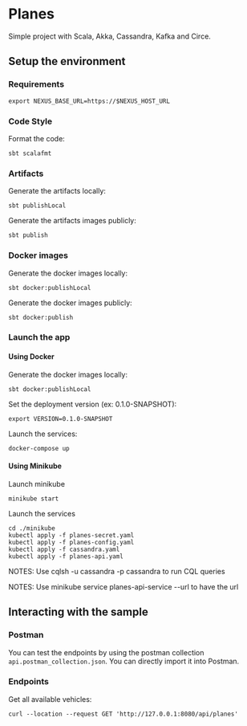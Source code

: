 # Planes

Simple project with Scala, Akka, Cassandra, Kafka and Circe.

## Setup the environment

### Requirements

    export NEXUS_BASE_URL=https://$NEXUS_HOST_URL

### Code Style

Format the code:

    sbt scalafmt

### Artifacts

Generate the artifacts locally:

    sbt publishLocal

Generate the artifacts images publicly:

    sbt publish

### Docker images

Generate the docker images locally:

    sbt docker:publishLocal

Generate the docker images publicly:

    sbt docker:publish

### Launch the app

#### Using Docker 

Generate the docker images locally:

    sbt docker:publishLocal

Set the deployment version (ex: 0.1.0-SNAPSHOT):

    export VERSION=0.1.0-SNAPSHOT

Launch the services:

    docker-compose up

#### Using Minikube

Launch minikube

    minikube start

Launch the services

    cd ./minikube
    kubectl apply -f planes-secret.yaml
    kubectl apply -f planes-config.yaml
    kubectl apply -f cassandra.yaml
    kubectl apply -f planes-api.yaml

NOTES: Use cqlsh -u cassandra -p cassandra to run CQL queries

NOTES: Use minikube service planes-api-service --url to have the url

## Interacting with the sample

### Postman

You can test the endpoints by using the postman collection `api.postman_collection.json`. You can directly import it into Postman.

### Endpoints

Get all available vehicles:

    curl --location --request GET 'http://127.0.0.1:8080/api/planes'
